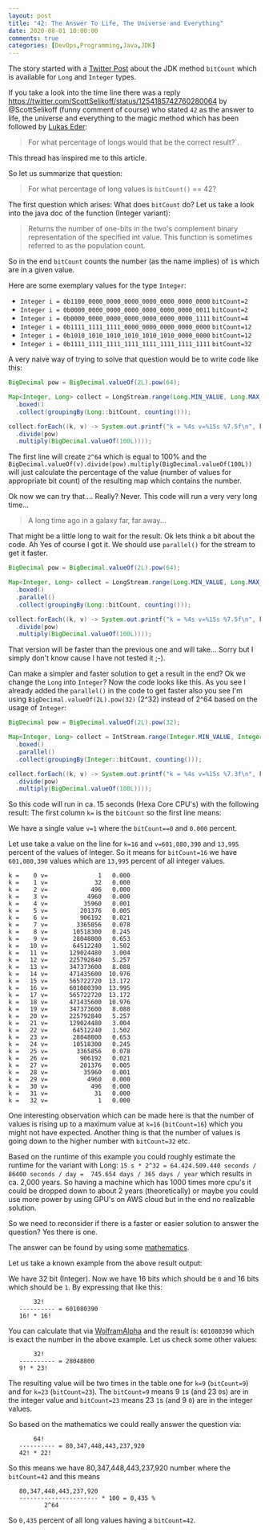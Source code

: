 ```yaml
---
layout: post
title: "42: The Answer To Life, The Universe and Everything"
date: 2020-08-01 10:00:00
comments: true
categories: [DevOps,Programming,Java,JDK]
---
```

The story started with a [Twitter Post](https://twitter.com/lukaseder/status/1254133314962759688) about 
the JDK method `bitCount` which is available for `Long` and `Integer` types.

If you take a look into the time line there was a reply https://twitter.com/ScottSelikoff/status/1254185742760280064 by
@ScottSelikoff (funny comment of course) who stated `42` as the answer to life, the universe and
everything to the magic method which has been followed by
 [Lukas Eder](https://twitter.com/lukaseder/status/1254283473327710208?s=20):

> For what percentage of longs would that be the correct result?`.

This thread has inspired me to this article.

So let us summarize that question: 
> For what percentage of long values is `bitCount()` == 42?

The first question which arises: What does `bitCount` do? Let us take a look into the java doc of the
function (Integer variant):
> Returns the number of one-bits in the two's complement binary 
> representation of the specified int value. This function is sometimes
> referred to as the population count.

So in the end `bitCount` counts the number (as the name implies) of `1`s which are in a given value.
 
Here are some exemplary values for the type `Integer`:

* `Integer i = 0b1100_0000_0000_0000_0000_0000_0000_0000` `bitCount=2`
* `Integer i = 0b0000_0000_0000_0000_0000_0000_0000_0011` `bitCount=2`
* `Integer i = 0b0000_0000_0000_0000_0000_0000_0000_1111` `bitCount=4`
* `Integer i = 0b1111_1111_1111_0000_0000_0000_0000_0000` `bitCount=12`
* `Integer i = 0b1010_1010_1010_1010_1010_1010_0000_0000` `bitCount=12`
* `Integer i = 0b1111_1111_1111_1111_1111_1111_1111_1111` `bitCount=32`

A very naive way of trying to solve that question would be to write code like this:
```java
BigDecimal pow = BigDecimal.valueOf(2L).pow(64);

Map<Integer, Long> collect = LongStream.range(Long.MIN_VALUE, Long.MAX_VALUE)
  .boxed()
  .collect(groupingBy(Long::bitCount, counting()));

collect.forEach((k, v) -> System.out.printf("k = %4s v=%15s %7.5f\n", k, v, BigDecimal.valueOf(v)
  .divide(pow)
  .multiply(BigDecimal.valueOf(100L))));
```
The first line will create `2^64` which is equal to 100% and the 
`BigDecimal.valueOf(v).divide(pow).multiply(BigDecimal.valueOf(100L))` will just calculate the percentage
of the value (number of values for appropriate bit count) of the resulting map which contains the number.

Ok now we can try that.... Really? Never. This code will run a very very long time...

> A long time ago in a galaxy far, far away...

That might be a little long to wait for the result. Ok lets think a bit about the code. Ah Yes of course I got it. 
We should use `parallel()` for the stream to get it faster.

```java
BigDecimal pow = BigDecimal.valueOf(2L).pow(64);

Map<Integer, Long> collect = LongStream.range(Long.MIN_VALUE, Long.MAX_VALUE)
  .boxed()
  .parallel()
  .collect(groupingBy(Long::bitCount, counting()));

collect.forEach((k, v) -> System.out.printf("k = %4s v=%15s %7.5f\n", k, v, BigDecimal.valueOf(v)
  .divide(pow)
  .multiply(BigDecimal.valueOf(100L))));
```
That version will be faster than the previous one and will take... Sorry but I simply don't know cause I have not
tested it ;-).

Can make a simpler and faster solution to get a result in the end? 
Ok we change the `Long` into `Integer`? Now the code looks like this. As you see I already added the `parallel()`
in the code to get faster also you see I'm using `BigDecimal.valueOf(2L).pow(32)` (2^32) instead of 2^64 
based on the usage of `Integer`: 

```java
BigDecimal pow = BigDecimal.valueOf(2L).pow(32);

Map<Integer, Long> collect = IntStream.range(Integer.MIN_VALUE, Integer.MAX_VALUE)
  .boxed()
  .parallel()
  .collect(groupingBy(Integer::bitCount, counting()));

collect.forEach((k, v) -> System.out.printf("k = %4s v=%15s %7.3f\n", k, v, BigDecimal.valueOf(v)
  .divide(pow)
  .multiply(BigDecimal.valueOf(100L))));
```
So this code will run in ca. 15 seconds (Hexa Core CPU's) with the following result:
The first column `k=` is the `bitCount` so the first line means:
 
We have a single value `v=1` where the `bitCount==0` and `0.000` percent. 
 
Let use take a value on the line for `k=16` and `v=601,080,390` and `13,995` percent of the values of Integer.
So it means for `bitCount=16` we have `601,080,390` values which are `13,995` percent of all integer values.

```
k =    0 v=              1   0.000
k =    1 v=             32   0.000
k =    2 v=            496   0.000
k =    3 v=           4960   0.000
k =    4 v=          35960   0.001
k =    5 v=         201376   0.005
k =    6 v=         906192   0.021
k =    7 v=        3365856   0.078
k =    8 v=       10518300   0.245
k =    9 v=       28048800   0.653
k =   10 v=       64512240   1.502
k =   11 v=      129024480   3.004
k =   12 v=      225792840   5.257
k =   13 v=      347373600   8.088
k =   14 v=      471435600  10.976
k =   15 v=      565722720  13.172
k =   16 v=      601080390  13.995
k =   17 v=      565722720  13.172
k =   18 v=      471435600  10.976
k =   19 v=      347373600   8.088
k =   20 v=      225792840   5.257
k =   21 v=      129024480   3.004
k =   22 v=       64512240   1.502
k =   23 v=       28048800   0.653
k =   24 v=       10518300   0.245
k =   25 v=        3365856   0.078
k =   26 v=         906192   0.021
k =   27 v=         201376   0.005
k =   28 v=          35960   0.001
k =   29 v=           4960   0.000
k =   30 v=            496   0.000
k =   31 v=             31   0.000
k =   32 v=              1   0.000
```
One interesting observation which can be made here is that the number of values is rising up to a maximum value
at `k=16` (`bitCount=16`) which you might not have expected. Another thing is that the number of values is going 
down to the higher number with `bitCount=32` etc.  

Based on the runtime of this example you could roughly estimate the runtime for the variant with Long:
`15 s * 2^32 = 64.424.509.440 seconds / 86400 seconds / day =  745.654 days / 365 days / year` which 
results in ca. 2,000 years. So having a machine which has 1000 times more cpu's it could be dropped down
to about 2 years (theoretically) or maybe you could use more power by using GPU's on AWS cloud but in the end 
no realizable solution.

So we need to reconsider if there is a faster or easier solution to answer the question? Yes there is one.

The answer can be found by using some [mathematics](https://en.wikipedia.org/wiki/Permutation#Permutations_with_repetition).

Let us take a known example from the above result output:

We have 32 bit (Integer). Now we have 16 bits which should be `0` and 16 bits which should be `1`. By expressing that
like this:
```
       32! 
   ---------- = 601080390
   16! * 16! 
```
You can calculate that via [WolframAlpha](https://www.wolframalpha.com/input/?i=32%21%2F%2816%2116%21%29) and the result
is: `601080390` which is exact the number in the above example. Let us check some other values:

```
       32! 
   ---------- = 28048800
   9! * 23! 
```
The resulting value will be two times in the table one for `k=9` (`bitCount=9`) and for `k=23` (`bitCount=23`).
The `bitCount=9` means 9 `1`s (and 23 `0`s) are in the integer value and `bitCount=23` means
23 `1`s (and 9 `0`) are in the integer values.

So based on the mathematics we could really answer the question via:

```
       64! 
   ---------- = 80,347,448,443,237,920
   42! * 22! 
```
So this means we have 80,347,448,443,237,920 number where the `bitCount=42` and this means
````
   80,347,448,443,237,920
   ---------------------- * 100 = 0,435 %
          2^64
````
So `0,435` percent of all long values having a `bitCount=42`.
